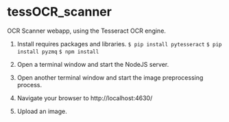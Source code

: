 # tessOCR_scanner
OCR Scanner webapp, using the Tesseract OCR engine.

1. Install requires packages and libraries.
`$ pip install pytesseract`
`$ pip install pyzmq`
`$ npm install`


2. Open a terminal window and start the NodeJS server.

3. Open another terminal window and start the image preprocessing process.

4. Navigate your browser to 
http://localhost:4630/

5. Upload an image.
